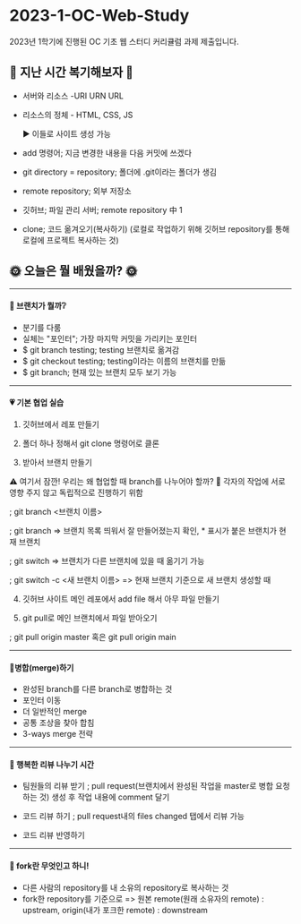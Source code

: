 # 2023-1-OC-Web-Study
2023년 1학기에 진행된 OC 기초 웹 스터디 커리큘럼 과제 제출입니다.

## 🚩 지난 시간 복기해보자 🚩

- 서버와 리소스 -URI URN URL
- 리소스의 정체 - HTML, CSS, JS

  ▶ 이들로 사이트 생성 가능

  
- add 명령어; 지금 변경한 내용을 다음 커밋에 쓰겠다
- git directory = repository; 폴더에 .git이라는 폴더가 생김
- remote repository; 외부 저장소
- 깃허브; 파일 관리 서버; remote repository 中 1
- clone; 코드 옮겨오기(복사하기) (로컬로 작업하기 위해 깃허브 repository를 통해 로컬에 프로젝트 복사하는 것)

## 🌞 오늘은 뭘 배웠을까? 🌞


***

#### 🫧 브랜치가 뭘까❔
- 분기를 다룸
- 실체는 "포인터"; 가장 마지막 커밋을 가리키는 포인터
- $ git branch testing; testing 브랜치로 옮겨감
- $ git checkout testing; testing이라는 이름의 브랜치를 만듦
- $ git branch; 현재 있는 브랜치 모두 보기 가능

***

#### 💗 기본 협업 실습
1. 깃허브에서 레포 만들기

2. 폴더 하나 정해서 git clone 명령어로 클론

3. 받아서 브랜치 만들기

⚠️ 여기서 잠깐! 우리는 왜 협업할 때 branch를 나누어야 할까?
💨 각자의 작업에 서로 영향 주지 않고 독립적으로 진행하기 위함

; git branch <브랜치 이름>

; git branch => 브랜치 목록 띄워서 잘 만들어졌는지 확인, * 표시가 붙은 브랜치가 현재 브랜치

; git switch => 브랜치가 다른 브랜치에 있을 때 옮기기 가능

; git switch -c <새 브랜치 이름> => 현재 브랜치 기준으로 새 브랜치 생성할 때

4. 깃허브 사이트 메인 레포에서 add file 해서 아무 파일 만들기

5. git pull로 메인 브랜치에서 파일 받아오기

; git pull origin master 혹은 git pull origin main

***

#### 🦫병합(merge)하기
- 완성된 branch를 다른 branch로 병합하는 것
- 포인터 이동
- 더 일반적인 merge
- 공통 조상을 찾아 합침
- 3-ways merge 전략 

***
  
#### 🐇 행복한 리뷰 나누기 시간
- 팀원들의 리뷰 받기
; pull request(브랜치에서 완성된 작업을 master로 병합 요청하는 것) 생성 후 작업 내용에 comment 달기

- 코드 리뷰 하기
; pull request내의 files changed 탭에서 리뷰 가능

- 코드 리뷰 반영하기

***

#### 👻 fork란 무엇인고 하니!
- 다른 사람의 repository를 내 소유의 repository로 복사하는 것 
- fork한 repository를 기준으로 => 원본 remote(원래 소유자의 remote) : upstream, origin(내가 포크한 remote) : downstream
